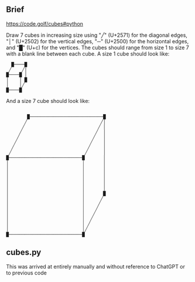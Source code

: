 
## Brief

https://code.golf/cubes#python

Draw 7 cubes in increasing size using "╱" (U+2571) for the diagonal edges, "│" (U+2502) for the vertical edges, "─" (U+2500) for the horizontal edges, and "█" (U+c) for the vertices. The cubes should range from size 1 to size 7 with a blank line between each cube. A size 1 cube should look like:
```
  █────█
 ╱    ╱│
█────█ │
│    │ █
│    │╱
█────█
```

And a size 7 cube should look like:
```

        █────────────────────────────█
       ╱                            ╱│
      ╱                            ╱ │
     ╱                            ╱  │
    ╱                            ╱   │
   ╱                            ╱    │
  ╱                            ╱     │
 ╱                            ╱      │
█────────────────────────────█       │
│                            │       │
│                            │       │
│                            │       │
│                            │       │
│                            │       │
│                            │       │
│                            │       █
│                            │      ╱
│                            │     ╱
│                            │    ╱
│                            │   ╱
│                            │  ╱
│                            │ ╱
│                            │╱
█────────────────────────────█
```

## cubes.py

This was arrived at entirely manually and without reference to ChatGPT or to previous code